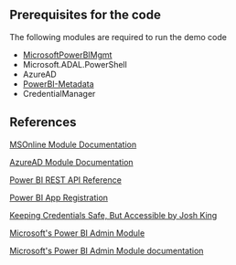 
## Prerequisites for the code

The following modules are required to run the demo code

- [MicrosoftPowerBIMgmt](https://github.com/Microsoft/powerbi-powershell)
- Microsoft.ADAL.PowerShell
- AzureAD
- [PowerBI-Metadata](https://github.com/cporteou/PowerBI-Metadata)
- CredentialManager

## References

[MSOnline Module Documentation](https://docs.microsoft.com/en-us/powershell/module/msonline/?view=azureadps-1.0)

[AzureAD Module Documentation]()

[Power BI REST API Reference](https://docs.microsoft.com/en-us/rest/api/power-bi/)

[Power BI App Registration](https://dev.powerbi.com/apps)

[Keeping Credentials Safe, But Accessible by Josh King](https://king.geek.nz/2018/07/10/safe-credentials/)

[Microsoft's Power BI Admin Module](https://www.powershellgallery.com/packages/MicrosoftPowerBIMgmt/)

[Microsoft's Power BI Admin Module documentation](https://docs.microsoft.com/en-us/powershell/power-bi/overview?view=powerbi-ps)

